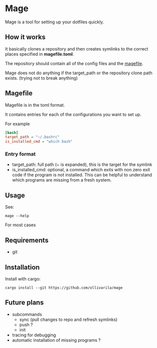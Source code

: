 # Mage

Mage is a tool for setting up your dotfiles quickly.

## How it works

It basically clones a repository and then creates symlinks to the correct places specified in **magefile.toml**.

The repository should contain all of the config files and the [magefile](#magefile).

Mage does not do anything if the target_path or the repository clone path exists. (trying not to break anything)

## Magefile

Magefile is in the toml format.

It contains entries for each of the configurations you want to set up.

For example

```toml
[bash]
target_path = "~/.bashrc"
is_installed_cmd = "which bash"
```

### Entry format

- target_path: full path (~ is expanded), this is the target for the symlink
- is_installed_cmd: optional, a command which exits with non zero exit code if the program is not installed. This can be helpful to understand which programs are missing from a fresh system.

## Usage

See:

```
mage --help
```

For most cases

## Requirements

- git

## Installation

Install with cargo:

```
cargo install --git https://github.com/ollivarila/mage
```

## Future plans

- subcommands
  - sync (pull changes to repo and refresh symlinks)
  - push ?
  - init
- tracing for debugging
- automatic installation of missing programs ?
